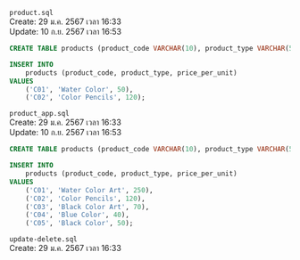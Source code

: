 `product.sql`<br>
Create: 29 ม.ค. 2567 เวลา 16:33<br>
Update: 10 ก.ย. 2567 เวลา 16:53<br>
```sql
CREATE TABLE products (product_code VARCHAR(10), product_type VARCHAR(50), price_per_unit DECIMAL(10, 2));

INSERT INTO
	products (product_code, product_type, price_per_unit)
VALUES
	('C01', 'Water Color', 50),
	('C02', 'Color Pencils', 120);

```
`product_app.sql`<br>
Create: 29 ม.ค. 2567 เวลา 16:33<br>
Update: 10 ก.ย. 2567 เวลา 16:53<br>
```sql
CREATE TABLE products (product_code VARCHAR(10), product_type VARCHAR(50), price_per_unit DECIMAL(10, 2));

INSERT INTO
	products (product_code, product_type, price_per_unit)
VALUES
	('C01', 'Water Color Art', 250),
	('C02', 'Color Pencils', 120),
	('C03', 'Black Color Art', 70),
	('C04', 'Blue Color', 40),
	('C05', 'Black Color', 50);

```
`update-delete.sql`<br>
Create: 29 ม.ค. 2567 เวลา 16:33<br>
```sql

```
